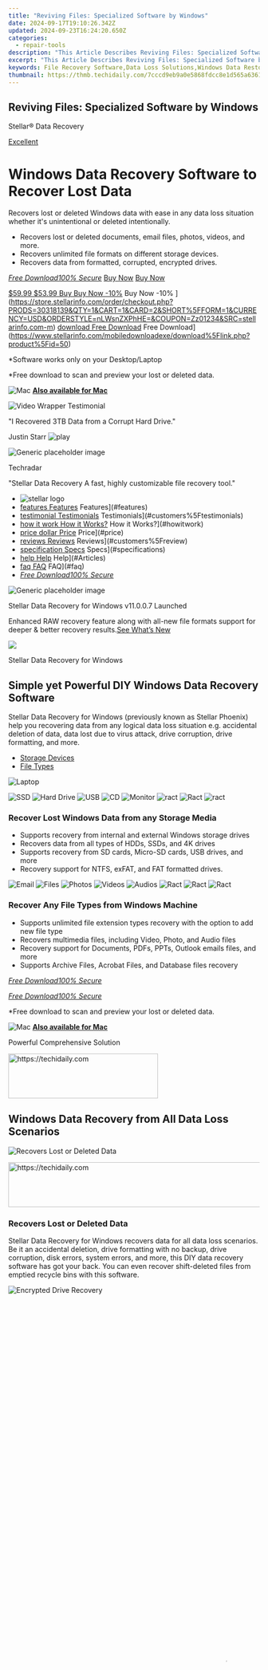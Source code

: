 ```yaml
---
title: "Reviving Files: Specialized Software by Windows"
date: 2024-09-17T19:10:26.342Z
updated: 2024-09-23T16:24:20.650Z
categories:
  - repair-tools
description: "This Article Describes Reviving Files: Specialized Software by Windows"
excerpt: "This Article Describes Reviving Files: Specialized Software by Windows"
keywords: File Recovery Software,Data Loss Solutions,Windows Data Restoration Tools,Specialized File Revival Programs,Windows File Repair Applications,Recover Deleted Files with Windows,Professional File Recovery Services
thumbnail: https://thmb.techidaily.com/7cccd9eb9a0e5868fdcc8e1d565a6361afbd695166e4fbcce6c8036521a9edd3.jpg
---
```


## Reviving Files: Specialized Software by Windows

 Stellar® Data Recovery

[Excellent](#customers%5Freview)

# Windows Data Recovery Software to Recover Lost Data

 Recovers lost or deleted Windows data with ease in any data loss situation whether it's unintentional or deleted intentionally.

* Recovers lost or deleted documents, email files, photos, videos, and more.
* Recovers unlimited file formats on different storage devices.
* Recovers data from formatted, corrupted, encrypted drives.

[_Free Download100% Secure_](https://secure.2checkout.com/order/checkout.php?PRODS=4605220&QTY=1&AFFILIATE=108875&CART=1) [Buy Now](https://secure.2checkout.com/order/checkout.php?PRODS=4605220&QTY=1&AFFILIATE=108875&CART=1) [Buy Now](https://secure.2checkout.com/order/checkout.php?PRODS=4605220&QTY=1&AFFILIATE=108875&CART=1)

[$59.99  $53.99 Buy Buy Now -10%](https://www.stellarinfo.com/images/cartv7.svg) Buy Now \-10% ](https://store.stellarinfo.com/order/checkout.php?PRODS=30318139&QTY=1&CART=1&CARD=2&SHORT%5FFORM=1&CURRENCY=USD&ORDERSTYLE=nLWsnZXPhHE=&COUPON=Zz01234&SRC=stellarinfo.com-m) [download Free Download](https://www.stellarinfo.com/images/download-icon.svg) Free Download](https://www.stellarinfo.com/mobiledownloadexe/download%5Flink.php?product%5Fid=50)

 \*Software works only on your Desktop/Laptop

 \*Free download to scan and preview your lost or deleted data.

![Mac](https://www.stellarinfo.com/image/icm.png) **[Also available for Mac](https://tools.techidaily.com/stellardata-recovery/buy-now/)**

![Video Wrapper](https://www.stellarinfo.com/public/image/catalog/banner/Justin-Starr.jpg) Testimonial

 "I Recovered 3TB Data from a Corrupt Hard Drive."

Justin Starr ![play](https://www.stellarinfo.com/public/image/catalog/v6/play.png)

![Generic placeholder image](https://www.stellarinfo.com/public/image/catalog/v7/techreadr.png)

Techradar

 "Stellar Data Recovery A fast, highly customizable file recovery tool."

* ![stellar logo](https://www.stellarinfo.com/images/v7/stellar_logo.svg)
* [features Features](https://www.stellarinfo.com/public/image/catalog/v6/features.svg) Features](#features)
* [testimonial Testimonials](https://www.stellarinfo.com/public/image/catalog/v6/testimonial.svg) Testimonials](#customers%5Ftestimonials)
* [how it work How it Works?](https://www.stellarinfo.com/public/image/catalog/v6/how-it-work.svg) How it Works?](#howitwork)
* [price dollar Price](https://www.stellarinfo.com/public/image/catalog/currency/price-dollar.svg) Price](#price)
* [reviews Reviews](https://www.stellarinfo.com/public/image/catalog/v6/reviews.svg) Reviews](#customers%5Freview)
* [specification Specs](https://www.stellarinfo.com/public/image/catalog/v6/specification.svg) Specs](#specifications)
* [help Help](https://www.stellarinfo.com/public/image/catalog/v6/help.svg) Help](#Articles)
* [faq FAQ](https://www.stellarinfo.com/public/image/catalog/v6/faq.svg) FAQ](#faq)
* [_Free Download100% Secure_](https://secure.2checkout.com/order/checkout.php?PRODS=4605220&QTY=1&AFFILIATE=108875&CART=1)

![Generic placeholder image](https://www.stellarinfo.com/images/v7/whats-new.png)

 Stellar Data Recovery for Windows v11.0.0.7 Launched

 Enhanced RAW recovery feature along with all-new file formats support for deeper & better recovery results.[See What’s New](https://secure.2checkout.com/order/checkout.php?PRODS=4605220&QTY=1&AFFILIATE=108875&CART=1)

![](https://www.stellarinfo.com/images/v7/top_gradient_bg-icon.png)

Stellar Data Recovery for Windows

## Simple yet Powerful DIY Windows Data Recovery Software

 Stellar Data Recovery for Windows (previously known as Stellar Phoenix) help you recovering data from any logical data loss situation e.g. accidental deletion of data, data lost due to virus attack, drive corruption, drive formatting, and more.

* [Storage Devices](#Devices)
* [File Types](#Types)

![Laptop](https://www.stellarinfo.com/public/image/catalog/v6/man-with-laptop.png)

![SSD](https://www.stellarinfo.com/public/image/catalog/v6/ssd.png) ![Hard Drive](https://www.stellarinfo.com/public/image/catalog/v6/hard_drive.png) ![USB](https://www.stellarinfo.com/public/image/catalog/v6/usb.png) ![CD](https://www.stellarinfo.com/public/image/catalog/v6/cd.png) ![Monitor](https://www.stellarinfo.com/public/image/catalog/v6/monitor.png) ![ract](https://www.stellarinfo.com/public/image/catalog/v6/ract3.png) ![Ract](https://www.stellarinfo.com/public/image/catalog/v6/ract3.png) ![ract](https://www.stellarinfo.com/public/image/catalog/v6/ract3.png)

### Recover Lost Windows Data from any Storage Media

* Supports recovery from internal and external Windows storage drives
* Recovers data from all types of HDDs, SSDs, and 4K drives
* Supports recovery from SD cards, Micro-SD cards, USB drives, and more
* Recovery support for NTFS, exFAT, and FAT formatted drives.

![Email](https://www.stellarinfo.com/public/image/catalog/v6/email.png) ![Files](https://www.stellarinfo.com/public/image/catalog/v6/files.png) ![Photos](https://www.stellarinfo.com/public/image/catalog/v6/photo.png) ![Videos](https://www.stellarinfo.com/public/image/catalog/v6/video.png) ![Audios](https://www.stellarinfo.com/public/image/catalog/v6/audio.png) ![Ract](https://www.stellarinfo.com/public/image/catalog/v6/ract3.png) ![Ract](https://www.stellarinfo.com/public/image/catalog/v6/ract3.png) ![Ract](https://www.stellarinfo.com/public/image/catalog/v6/ract3.png)

### Recover Any File Types from Windows Machine

* Supports unlimited file extension types recovery with the option to add new file type
* Recovers multimedia files, including Video, Photo, and Audio files
* Recovery support for Documents, PDFs, PPTs, Outlook emails files, and more
* Supports Archive Files, Acrobat Files, and Database files recovery

[_Free Download100% Secure_](https://secure.2checkout.com/order/checkout.php?PRODS=4605220&QTY=1&AFFILIATE=108875&CART=1)

[_Free Download100% Secure_](https://www.stellarinfo.com/mobiledownloadexe/download%5Flink.php?product%5Fid=50)

 \*Free download to scan and preview your lost or deleted data.

![Mac](https://www.stellarinfo.com/image/icm.png) **[Also available for Mac](https://tools.techidaily.com/stellardata-recovery/buy-now/)**

Powerful Comprehensive Solution

<!-- affiliate ads begin -->
<a href="https://malaysia-healthcare-travel-council.pxf.io/c/5597632/1557746/17382" target="_top" id="1557746">
  <img src="//a.impactradius-go.com/display-ad/17382-1557746" border="0" alt="https://techidaily.com" width="300" height="90"/>
</a>
<img height="0" width="0" src="https://malaysia-healthcare-travel-council.pxf.io/i/5597632/1557746/17382" style="position:absolute;visibility:hidden;" border="0" />
<!-- affiliate ads end -->

## Windows Data Recovery from All Data Loss Scenarios

![Recovers Lost or Deleted Data](https://www.stellarinfo.com/image/catalog/feature-icon/stellar-data-recovery/Recovers-Lost-or-Deleted-Data.png)

<!-- affiliate ads begin -->
<a href="https://appsumo.8odi.net/c/5597632/2151870/7443" target="_top" id="2151870">
  <img src="//a.impactradius-go.com/display-ad/7443-2151870" border="0" alt="https://techidaily.com" width="728" height="90"/>
</a>
<img height="0" width="0" src="https://appsumo.8odi.net/i/5597632/2151870/7443" style="position:absolute;visibility:hidden;" border="0" />
<!-- affiliate ads end -->

### Recovers Lost or Deleted Data

 Stellar Data Recovery for Windows recovers data for all data loss scenarios. Be it an accidental deletion, drive formatting with no backup, drive corruption, disk errors, system errors, and more, this DIY data recovery software has got your back. You can even recover shift-deleted files from emptied recycle bins with this software.

![Encrypted Drive Recovery](https://www.stellarinfo.com/image/catalog/feature-icon/stellar-data-recovery/Encrypted-Drive-Recovery.png)

<!-- affiliate ads begin -->
<span id="1834903">
					<video width="864" height="1536" style="cursor:pointer"
           poster="//a.impactradius-go.com/display-clicktoplayimage/1834903.png"
           onclick="if(!this.playClicked){this.play();this.setAttribute('controls',true);this.playClicked=true;}">
	   <source src="//a.impactradius-go.com/display-ad/16836-1834903">
	   <img src="//a.impactradius-go.com/display-clicktoplayimage/1834903.png" style="border: none; height: 100%; width: 100%; object-fit: contain">
	</video>
	<div style="width:540px;text-align:center"><a href="javascript:window.open(decodeURIComponent('https%3A%2F%2F25home.pxf.io%2Fc%2F5597632%2F1834903%2F16836'), '_blank');void(0);">Click here</a></div>
</span>
<img height="0" width="0" src="https://imp.pxf.io/i/5597632/1834903/16836" style="position:absolute;visibility:hidden;" border="0" />
<!-- affiliate ads end -->

### Encrypted Drive Recovery

 Reclaim your data from encrypted drives with this file recovery software. The software supports recovery from ‘BitLocker’ encrypted hard drives such as HDDs, SSDs, or other storage media drives. You can even perform data recovery from a BitLocker encrypted disk image. You need to enter the BitLocker password to recover deleted files.

![RAW Drive Data Recovery](https://www.stellarinfo.com/image/catalog/feature-icon/stellar-data-recovery-professional/RAW-Recovery-for-Storage-Drives.png)

### RAW Drive Data Recovery

 Recover data from severely corrupted RAW physical or removable storage drives with this Windows data recovery tool. Whether your system’s drive (physical) or an external storage drive has turned RAW or is inaccessible, the software competently scans the drive to locate the lost or deleted drive volumes and recover each bit of its data.

![Recovers Data from Corrupt Drives](https://www.stellarinfo.com/image/catalog/feature-icon/stellar-data-recovery/Recovers-Data-from-Corrupt-Drives.png)

<!-- affiliate ads begin -->
<a href="https://appsumo.8odi.net/c/5597632/2068439/7443" target="_top" id="2068439">
  <img src="//a.impactradius-go.com/display-ad/7443-2068439" border="0" alt="https://techidaily.com" width="728" height="90"/>
</a>
<img height="0" width="0" src="https://appsumo.8odi.net/i/5597632/2068439/7443" style="position:absolute;visibility:hidden;" border="0" />
<!-- affiliate ads end -->

### Recovers Data from Corrupt Drives

 The software recovers data from corrupt hard drives and formatted partitions. It conducts an in-depth scan of the sectors of your corrupt hard drive or formatted partitions and digs out any data lying there. Even if Windows is unable to access the data, Stellar Data Recovery comprehensively scans your drive with its Deep Scan feature and recovers it securely.

SUCCESS STORIES

### Customers Testimonials

[Testimonials IT Expert _quote_  "Recovered inaccessible RAID data with ease." **Robert Dijkstra**   Gorredijk, Netherlands](https://www.stellarinfo.com/images/v7/Robert-Dijkstra.jpg) IT Expert _ ![quote](https://www.stellarinfo.com/images/v7/quote.png) _  "Recovered inaccessible RAID data with ease." **Robert Dijkstra**   Gorredijk, Netherlands ](#register-modalv)

[Testimonials Music Enthusiast _quote_  "You can imagine the happiness when you get back your past 10 years of data." **Claudio** ,  Rome, Italy](https://www.stellarinfo.com/images/v7/Claudio.jpg) Music Enthusiast _ ![quote](https://www.stellarinfo.com/images/v7/quote.png) _  "You can imagine the happiness when you get back your past 10 years of data." **Claudio** ,  Rome, Italy ](#register-modalv)

[Testimonials Photography Enthusiast _quote_  "Recovered every single photo shot from Nikon camera!" **Roger Miller**   Weyburn, Canada](https://www.stellarinfo.com/images/v7/Roger-Miller.jpg) Photography Enthusiast _ ![quote](https://www.stellarinfo.com/images/v7/quote.png) _  "Recovered every single photo shot from Nikon camera!" **Roger Miller**   Weyburn, Canada ](#register-modalv)

### Enhanced Features of Windows File Recovery

Add More Power

![Unlimited File-Type Support](https://www.stellarinfo.com/image/catalog/feature-icon/stellar-data-recovery/Unlimited-File-Type-Support.png)

#### Unlimited File-Type Support

 The software restores all file types and formats. It offers an 'Add File-Type' feature that allows the recovery of even files with unique extensions. Thus, enabling unlimited file-type recovery. You just need to select the RAW drive to restore your files.

![Preview & Recover Your Priceless Memories](https://www.stellarinfo.com/image/catalog/feature-icon/stellar-data-recovery/Preview-&-Recover-Your-Priceless-Memories.png)

<!-- affiliate ads begin -->
<a href="https://smilemakers.pxf.io/c/5597632/2123901/26106" target="_top" id="2123901">
  <img src="//a.impactradius-go.com/display-ad/26106-2123901" border="0" alt="https://techidaily.com" width="728" height="90"/>
</a>
<img height="0" width="0" src="https://smilemakers.pxf.io/i/5597632/2123901/26106" style="position:absolute;visibility:hidden;" border="0" />
<!-- affiliate ads end -->

#### Preview & Recover Your Priceless Memories

 Get a real picture of your recoverable files with the ‘Preview File’ feature of this powerful Windows recovery software. The software recovers data in its original quality and format. You can preview the files before recovering them. Additionally, the software allows a full-screen mode option for recoverable video files.

![Dual Scanning Mode for Recovery](https://www.stellarinfo.com/image/catalog/feature-icon/stellar-data-recovery/Dual-Scanning-Mode-for-Recovery.png)

#### Dual Scanning Mode for Recovery

 With this powerful file recovery software, you get two scanning modes – Quick Scan and Deep Scan. Where Quick scan helps you recover data in all common data loss scenarios like deletion, formatting, etc. The deep scan helps you restore data in complex scenarios such as logical drive failure, RAW drives, BSoD errors, lost partitions, and more.

![File Sorting for Easy Recovery](https://www.stellarinfo.com/image/catalog/feature-icon/stellar-data-recovery/File-Sorting-for-Easy-Recovery.png)

<!-- affiliate ads begin -->
<a href="https://aligracehair.sjv.io/c/5597632/2135403/19272" target="_top" id="2135403">
  <img src="//a.impactradius-go.com/display-ad/19272-2135403" border="0" alt="https://techidaily.com" width="392" height="72"/>
</a>
<img height="0" width="0" src="https://aligracehair.sjv.io/i/5597632/2135403/19272" style="position:absolute;visibility:hidden;" border="0" />
<!-- affiliate ads end -->

#### File Sorting for Easy Recovery

 Stellar Data Recovery for Windows provides you with the facility to sort out the files to perform quick and easy file recovery. The software provides three different layouts "File Type", "Tree View" and "Deleted List," that contain neat, well-sorted scan results. You can identify and select files to recover and save them in your chosen location.

![Recovers Data from 4K Hard Drives](https://www.stellarinfo.com/image/catalog/feature-icon/stellar-data-recovery/4K-Hard-Drive-Recovery.png)

#### Recovers Data from 4K Hard Drives

 Stellar Data Recovery software recovers data from the modern 4K hard drives that store the files on large-sized sectors. The tool can easily scan and get back your data from storage sectors of 4096 bytes, maximizing the data recovery results across all types of hard drives. It performs effective recovery from all types of advanced 4K drives formatted with FAT32, ExFAT, or NTFS file systems.

![Data Recovery on Dual Monitors](https://www.stellarinfo.com/image/catalog/feature-icon/stellar-data-recovery/Dual-monitor-support.png)

#### Data Recovery on Dual Monitors

 Stellar data recovery tool comes with dual monitor support, offering you the comfort to work on two screens simultaneously without the need to minimize or toggle. Dual monitor support facilitates a more precise and effortless recovery experience while you tackle multiple tasks.

Software Walkthrough

### Screenshots & Video

**Step 3** : Scan & Recover

![Scan & Recover](https://www.stellarinfo.com/public/image/catalog/screenshot/data-recovery-standard/wdr-standard3.jpg)

 Select files after the scan and click 'Recover' to save recovered data.

**Step 1** : Select File Type

![Select File Type](https://www.stellarinfo.com/public/image/catalog/screenshot/data-recovery-standard/wdr-standard1.jpg)

 Select the type of data that you want to recover and click 'Next.'

**Step 2** : Select Recover From

![Select Recover From](https://www.stellarinfo.com/public/image/catalog/screenshot/data-recovery-standard/wdr-standard2.jpg)

 Select the folder location or drive volume and click 'Scan.'

**Step 3** : Scan & Recover

![Scan & Recover](https://www.stellarinfo.com/public/image/catalog/screenshot/data-recovery-standard/wdr-standard3.jpg)

 Select files after the scan and click 'Recover' to save recovered data.

**Step 1** : Select File Type

![Select File Type](https://www.stellarinfo.com/public/image/catalog/screenshot/data-recovery-standard/wdr-standard1.jpg)

 Select the type of data that you want to recover and click 'Next.'

[video wrapper play Watch Video How to use  Stellar Data Recovery for Windows software to recover data.](https://www.stellarinfo.com/images/v7/video-wrapper.png) ![play](https://www.stellarinfo.com/public/image/catalog/v6/play.png) Watch Video How to use  Stellar Data Recovery for Windows software to recover data. ](#register-modalv)

PRICING

### Making Your Choice Easy

Standard

Recovers unlimited data

 ~~$69.99~~

 $59.99

SAVE $10

[Buy Now](https://store.stellarinfo.com/order/checkout.php?PRODS=30318139&QTY=1&CART=1&CARD=2&SHORT_FORM=1&DESIGN_TYPE=2&ORDERSTYLE=nLWw5ZWppnI%3D&SRC=techidaily.com&AFFILIATE=108875)

* Recovers Deleted Photos, Videos, and other Critical Files
* Recovers from Formatted Systems
* Recovers from Any Storage Media
* Recovers Data from Encrypted Drive

[_Read More_](https://secure.2checkout.com/order/checkout.php?PRODS=4605220&QTY=1&AFFILIATE=108875&CART=1)

Best Seller

Professional

 Recovers data from lost partitions and unbootable hard disk drives. In addition, offers Drive Monitor to track hard drive health

 ~~$99.99~~

 $89.99

SAVE $10

[Buy Now](https://store.stellarinfo.com/order/checkout.php?PRODS=30334886&QTY=1&CART=1&CARD=2&SHORT_FORM=1&DESIGN_TYPE=2&ORDERSTYLE=nLWw5ZWppnI%3D&SRC=techidaily.com&AFFILIATE=108875)

* Includes all features of Standard
* Recovers Files from Lost Partitions
* Supports Unbootable System Recovery
* Data Recovery from CD/DVD

[_Read More_](https://secure.2checkout.com/order/checkout.php?PRODS=4605220&QTY=1&AFFILIATE=108875&CART=1)

Premium

 World’s first Windows data recovery software with photo & video repair features.

 ~~$209.99~~

 $99.99

SAVE $110

[Buy Now](https://store.stellarinfo.com/order/checkout.php?PRODS=30335200&QTY=1&CART=1&CARD=2&SHORT_FORM=1&DESIGN_TYPE=2&ORDERSTYLE=nLWw5ZWppnI%3D&SRC=techidaily.com&AFFILIATE=108875)

* Includes all features of Professional
* Repairs Corrupt or Distorted Videos
* Repairs Corrupt or Distorted Photos
* Repairs Multiple Corrupt Photos & Videos in a Single Click

[_Read More_](https://tools.techidaily.com/stellardata-recovery/buy-now/)

AWARDS & REVIEWS

 Most tested. Most awarded. For over 30 years, we’ve been recognized as experts

![q1](https://www.stellarinfo.com/images/v7/q1.png) ![q1](https://www.stellarinfo.com/images/v7/q2.png)

![Forbes](https://www.stellarinfo.com/images/v7/fordeb.png) ![star](https://www.stellarinfo.com/images/v7/star.png)

Forbes

Best For High Volumes Of Files

 Stellar Data Recovery is the best data recovery software for businesses that need to recover large amounts of data. It offers a wide range of features, including the ability to recover data from SSDs, and it has a very high success rate.

![Techradar](https://www.stellarinfo.com/images/v7/techreadr.png) ![star](https://www.stellarinfo.com/images/v7/star.png)

Techradar

 Stellar Data Recovery review: A fast, highly customizable file recovery tool.

 Stellar Data Recovery is one of the best data recovery tools we've used, with highly customizable searches, a huge file-type library, and deep scan abilities.

![Windows Report](https://www.stellarinfo.com/images/v7/windows-support.png) ![star](https://www.stellarinfo.com/images/v7/star.png)

Windows Report

 It has just one job, and it does that to perfection: recovering data of all kinds.

 Stellar Data Recovery's strongest point, after its data recovery and repair capabilities of course, is its simplicity.

![XDA - Developers](https://www.stellarinfo.com/images/v7/xda.png) ![star](https://www.stellarinfo.com/images/v7/star.png)

<!-- affiliate ads begin -->
<a href="https://appsumo.8odi.net/c/5597632/2049378/7443" target="_top" id="2049378">
  <img src="//a.impactradius-go.com/display-ad/7443-2049378" border="0" alt="https://techidaily.com" width="728" height="90"/>
</a>
<img height="0" width="0" src="https://appsumo.8odi.net/i/5597632/2049378/7443" style="position:absolute;visibility:hidden;" border="0" />
<!-- affiliate ads end -->

XDA - Developers

 Stellar set out to create software that is designed for the people that prefer the DIY method of fixing things.

 Stellar Data Recovery Premium for Windows is the best place to start for your data recovery mission. It's the only software in the world that has the ability to recover your data as well as repair your video and image files.

![Forbes](https://www.stellarinfo.com/images/v7/fordeb.png) ![star](https://www.stellarinfo.com/images/v7/star.png)

Forbes

Best For High Volumes Of Files

 Stellar Data Recovery is the best data recovery software for businesses that need to recover large amounts of data. It offers a wide range of features, including the ability to recover data from SSDs, and it has a very high success rate.

![Techradar](https://www.stellarinfo.com/images/v7/techreadr.png) ![star](https://www.stellarinfo.com/images/v7/star.png)

Techradar

 Stellar Data Recovery review: A fast, highly customizable file recovery tool.

 Stellar Data Recovery is one of the best data recovery tools we've used, with highly customizable searches, a huge file-type library, and deep scan abilities.

DATA SHEET

<!-- affiliate ads begin -->
<a href="https://appsumo.8odi.net/c/5597632/2049364/7443" target="_top" id="2049364">
  <img src="//a.impactradius-go.com/display-ad/7443-2049364" border="0" alt="https://techidaily.com" width="728" height="90"/>
</a>
<img height="0" width="0" src="https://appsumo.8odi.net/i/5597632/2049364/7443" style="position:absolute;visibility:hidden;" border="0" />
<!-- affiliate ads end -->

### Technical Specifications

![About Product](https://www.stellarinfo.com/public/image/catalog/v7/wdr-icon-red.svg)

About Product

**Stellar Data Recovery**

| **Version:**            | 11.0.0.7                                                        |
| ----------------------- | --------------------------------------------------------------- |
| **License:**            | Single System                                                   |
| **Edition:**            | Standard, Professional, Premium, Technician, Toolkit            |
| **Language Supported:** | English, Deutsch, Français, Italiano, Español, 日本語 , 한국어, हिंदी |
| **Release Date:**       | April, 2024                                                     |

 SystemRequirement

| **Processor:**                      | Intel compatible (x64-based processor)                        |
| ----------------------------------- | ------------------------------------------------------------- |
| **Memory:**                         | 4 GB minimum (8 GB recommended)                               |
| **Hard Disk:**                      | 250 MB for installation files                                 |
| **Operating System: (64 Bit only)** | Windows 11, 10, 8.1, 8, 7 and Windows Server 2022, 2019, 2016 |

Documents

| [InstallationGuide Installation](https://www.stellarinfo.com/public/image/catalog/v6/InstallationGuide.svg) Installation](https://www.stellarinfo.com/pdf/installation-uninstallation/installation.php?product%5Fid=50) [knowledgebase Knowledge Base](https://www.stellarinfo.com/public/image/catalog/v6/UserManual.svg) Uninstallation](https://www.stellarinfo.com/pdf/installation-uninstallation/uninstallation.php?product%5Fid=50) [knowledgebase EULA](https://www.stellarinfo.com/public/image/catalog/v6/EULA.svg) EULA](https://www.stellarinfo.com/installation-uninstallation/eula%5Feng.pdf) | [![UserManual](https://www.stellarinfo.com/public/image/catalog/v6/UserManual.svg) User Manual](https://tools.techidaily.com/stellardata-recovery/buy-now/) [![knowledgebase](https://www.stellarinfo.com/public/image/catalog/v6/knowledgebase.svg) Knowledge Base](https://tools.techidaily.com/stellardata-recovery/buy-now/) |
| ----------------------------------------------------------------------------------------------------------------------------------------------------------------------------------------------------------------------------------------------------------------------------------------------------------------------------------------------------------------------------------------------------------------------------------------------------------------------------------------------------------------------------------------------------------------------------------------------------------------- | ---------------------------------------------------------------------------------------------------------------------------------------------------------------------------------------------------------------------------------------------------------------------------------------------------------------------------------------------------------------------------------------------------------------- |

![Stellar Data Recovery](https://www.stellarinfo.com/image/boxshot/Stellar-Data-Recovery-Standard.png)

TRY BEFORE YOU BUY

### Free Trial Download

* It’s Easy as 1-2-3
* No Registration Required
* 100% Safe & Secure to Use
* Scan & Preview Your Data Now

[_Free Download100% Secure_](https://secure.2checkout.com/order/checkout.php?PRODS=4605220&QTY=1&AFFILIATE=108875&CART=1)

[_Free Download100% Secure_](https://www.stellarinfo.com/mobiledownloadexe/download%5Flink.php?product%5Fid=50)

 \*Free download to scan and preview your lost or deleted data.

![Mac](https://www.stellarinfo.com/image/icm.png) **[Also available for Mac](https://tools.techidaily.com/stellardata-recovery/buy-now/)**

USEFUL ARTICLES

### Product Related Articles

 Can Stellar Data Recovery recover data from 3 year old ‘not in use’ hard drive?

 Stellar Data Recovery Standard is a powerful DIY Windows recovery software that can recover data from all kinds of Windows devices and storage media—including drive that hasn’t been used for 3 years or more.

[_Learn More_](https://tools.techidaily.com/stellardata-recovery/buy-now/)

 While Installing Windows, I Accidentally Formatted the Drive and Then Installed Windows. How Can I Recover the Formatted Data With Stellar Data Recovery?

 If you have formatted your drive and then installed Windows, it seems that you have lost all your volumes. You can recover all your lost volumes using Stellar Data Recovery. Learn more

[_Learn More_](https://tools.techidaily.com/stellardata-recovery/buy-now/)

 I am unable to access my partition/volume in the drive. How do I recover the data?

 You need to follow the mentioned steps to recover the data from lost or inaccessible partitions, however before that you need to upgrade to Professional or Premium version:

[_Learn More_](https://tools.techidaily.com/stellardata-recovery/buy-now/)

FIND YOUR ANSWERS

### FAQ

[How can I recover deleted data from windows?](#collapseOne)

 You can recover your deleted data from Windows by following mentioned steps:

* Download Stellar Data Recovery software.
* Now Install the software and run it on your system.
* Select the type of data you want to recover under ‘Select What to Recover’ option.
* Choose the desired location from ‘Recover From’ to retrieve the deleted data.
* Click the scan option and it results in the list of files which are shown under ‘File Type,' ‘Tree View’ and ‘Deleted List'.
* Select the files/folders which you want to recover and click on ‘Recover Button'.
* Save the recovered files by choosing a desired location.

[Can I recover deleted files from desktop with this software?](#collapsetwo)

Yes, the software recovers deleted data from desktop.

[How much time Stellar Data Recovery will take to recover data?](#collapsethree)

 The recovery time depends upon the size of hard disk or volume. If the scan is running that means the software is working and you would require to wait for the scan process to complete. Once the process completes, you can save the recovered files at your desired location.

[Can I recover a specific file with the help of this software?](#collapsefour)

 Yes. After scan is complete, right-click the file and choose ‘Recover’.

[What is Quick scan and Deep scan?](#collapsefive)

 Quick scan is a faster scanning option, which you can use to recover deleted files in Windows PC and from external drives. Deep scan is a bit slower but results are better than quick scan. Use it when the files are not recovered with Quick scan. Deep scan facilitates file signature-based RAW recovery and recovers data from formatted, corrupt, and severely corrupt storage media.

[Does Stellar Data Recovery support exFAT partitions?](#collapsesix)

 Yes, you can safely recover data from any exFAT-based volume or drive by using Stellar Data Recovery. The software also supports FAT (FAT16/FAT32) and NTFS partitions.

[Can I recover deleted email files using this software?](#collapseseven)

 Yes, you can recover deleted email data files with the help of Stellar Data Recovery. The software recovers EMLX, PST, MSG, EDB, MBOX, NSF, GWI, EML, DBX, and many more email file types.

[Can this undelete software recover just the images from a removable storage device?](#collapseeight)

 Yes, you can choose to specifically recover photos from removable devices such as pen drive, memory card etc. Select ‘Photos’ option from ‘Select What to Recover' screen to search and recover only images from a removable media.

[Does this Windows data recovery software recover data from CD or DVD?](#collapsenine)

 No, Stellar Data Recovery doesn’t recover deleted data or inaccessible files from CD or DVD. You can use Stellar Data Recovery Professional software for recovery from CD/DVD.

[What are the different file types that are supported by Stellar Data Recovery?](#collapseten)

 Stellar Data Recovery is a comprehensive tool that supports hundreds of different file types for recovery. You can easily recover any of the below-mentioned categories of file types using the software:

**Documents Files**

 MDB, ACCDB, PDF, PS, CWK, FM3, FMT, WK1, WK3, WK4, DOC, DOCX, XLS, XLSX, PPT, PPTX, SDW, QXD, QXP, EPS, QBB, QBW, WPD, DOT, WBK, DOCM, DOTX, DOTM, DOCB, XLT, XLM, XLSM, XLTX, XLTM, XLSB, XLA, XLAM, XLL, XLW, POT, PPS, PPTM, POTX, POTM, PPAM, PPSX, PPSM, SLDX, SLDM, ADE, ADP, MDA, MDN, MDT, MDF, MDE, LDB, AND, ACCDR, ACCDT, ACCDA, MDW, ACCDE, LLACCDB, XPS, ODT, OTT, ODM, ODS, OTS, ODP, OTP, ODB

**Emails Files**

EMLX, PST, MSG, EDB, MBOX, NSF, GWI, EML, DBX, DCI, VCF

**Photos Files**

 NEF, CRW, CR2, ORF, SR2, SRF, K25, KDC, DCR, RAF, MRW, PEF, X3F, JPEG, JPG, TIFF, TIF, BMP, GIF, PNG, XCF, PAT, ARW, DNG, PSP, PCT, RAW, MOS, PSD, EPS, INDD, ERF, FH3, FH5, FH7, FH8, FH9, FH11, MCD, VWX, MEF, WP, CDR, CPT, VSD, DWG, PGM, PPM, PCX, MNG, MSP, WMF, WPG, EMF, ANI, NRW, TGA, JP2

**Audio Files**

 WAV, AIFF, RPS, MIDI, MID, M4A, AU, OGG, WMA, AAC, RFL, RNS, RA, RM, MP3, M3D, CDA, AU, OGG, WMA, AAC, RFL, SND

**Video Files**

 AVI, WMV, ASF, MP4, MOV, M4V, 3GP, MXF, MKV, MTS, DIVX, OGM, MOI, VOB, MPEG, MPG, AVS, DVM, QT, ANM, SMJPEG, SCR, FLC, CLK, ANI, FLA, SWF, FLV, M4P

**Miscellaneous**

 MHT, MHTML, ASPX, JSP, PHP, DBF, QDG, QSD, ABD, CBK, CAS, CHM, HLP, NBP, QDF, RTF, TAX, TXT

**Archive Files**

ARJ, CAB, 7Z, LZA, RPM, TAR, BZ2, HQX, RAR, SIT, SITX, ZIP

[Does the software work on a system having TPM chip?](#collapsetenv1)

 Yes. Stellar Data Recovery software efficiently works on a system with TPM chips.

DATA RECOVERY IN-LAB SERVICES

### Do you have complex data loss problems?

![Generic placeholder image](https://www.stellarinfo.com/images/v7/labservices.png)

##### **We can help!**

 If your device is physically-damaged, or you want an expert to handle your data recovery job; our 'Lab Experts' can help.

[_Learn More_](https://tools.techidaily.com/stellardata-recovery/buy-now/)

 WHY STELLAR® IS GLOBAL LEADER

### Why Choose Stellar?

* 0  M+  
Customers
* 0 +  
Years of Excellence
* 0 +  
R&D Engineers
* 0 +  
Countries
* 0 +  
PARTNERS
* 0 +  
Awards Received

 Technology You Can TrustA Brand Present Across The Globe

* [TUV SUD ISO 27001](https://www.stellarinfo.com/images/v7/tuv1.png) ](/images/v7/ISO-27001-2013-Certificate.pdf)
* [TUV SUD ISO 9001](https://www.stellarinfo.com/images/v7/tuv2.png) ](/images/v7/ISO-9001-2008Certificate.pdf)
* ![NIST](https://www.stellarinfo.com/images/v7/nist.png)
* [HIPAA Verified](https://www.stellarinfo.com/images/v7/hipa.png) ](https://www.stellarinfo.com/company/Stellar-is-HIPAA-Certified.pdf)

 Stellar Official Website

 Stellar Data Recovery Inc.  
 10301 Northwest Freeway Suite 314,  
 Houston, Texas 77092-8227,  
 United States

 ALSO AVAILABLE AT

![ALSO AVAILABLE AT](https://www.stellarinfo.com/images/v7/Partners_logo_new.png)

 About

* [About us](https://www.stellarinfo.com/company/about/stellar-overview.php)
* [Career](https://www.stellarinfo.com/career/)
* [ISMS Policy](https://www.stellarinfo.com/company/about/quality-policy.php)
* [Privacy Policy](https://www.stellarinfo.com/company/legal/privacy-policy.php)
* [Terms of Use](https://www.stellarinfo.com/company/legal/terms-of-use.php)
* [License Policy](https://www.stellarinfo.com/software-licensing-usage.php)
* [Refund Policy](https://www.stellarinfo.com/company/legal/refund-policy.php)
* [End User License Agreement](https://www.stellarinfo.com/company/legal/eula.php)

[RESOURCES](https://tools.techidaily.com/stellardata-recovery/buy-now/)

* [Blog](https://tools.techidaily.com/stellardata-recovery/buy-now/)
* [Articles](https://tools.techidaily.com/stellardata-recovery/buy-now/)
* [Product Videos](https://www.stellarinfo.com/video-gallery.php)
* [Knowledge Base](https://tools.techidaily.com/stellardata-recovery/buy-now/)
* [Case Studies](https://tools.techidaily.com/stellardata-recovery/buy-now/)
* [Whitepapers](https://tools.techidaily.com/stellardata-recovery/buy-now/)
* [Software Catalog](https://www.stellarinfo.com/company/catalog/softwarecatalog.pdf)

 NEWS & EVENTS

* [News](https://www.stellarinfo.com/company/press)
* [Events](https://www.stellarinfo.com/affiliate-summit/affiliate-summit.php)

 PARTNERS

* [Affiliates](https://tools.techidaily.com/stellardata-recovery/buy-now/)
* [Resellers](https://tools.techidaily.com/stellardata-recovery/buy-now/)
* [Distributors](https://tools.techidaily.com/stellardata-recovery/buy-now/)

 Useful Links

* [Contact Us](https://www.stellarinfo.com/contact/contact-us.php)
* [Support](https://tools.techidaily.com/stellardata-recovery/buy-now/)
* [Student Discount](https://www.stellarinfo.com/student-discount/)
* [Special Offers](https://tools.techidaily.com/stellardata-recovery/buy-now/)
* [Awards & Reviews](https://www.stellarinfo.com/company/about/data-restore-reviews.php)
* [Downloads](https://www.stellarinfo.com/download.php)
* [Store](https://tools.techidaily.com/stellardata-recovery/buy-now/)
* [Sitemap](https://www.stellarinfo.com/sitemap.php)

 Stellar & Stellar Data Recovery are Registered Trademarks of Stellar Information Technology Pvt. Ltd. © Copyright 2024 Stellar Information Technology Pvt. Ltd. All Trademarks Acknowledged.

Follow Us [Facebook](https://www.stellarinfo.com/Images/fb.png) ](https://www.facebook.com/stellardata) [Twitter](https://www.stellarinfo.com/Images/tw.png) ](https://twitter.com/stellarinfo) [Linkedin](https://www.stellarinfo.com/Images/in.png) ](https://www.linkedin.com/company/stellardatarecovery/) [Youtube](https://www.stellarinfo.com/newblacktheme/images/yt.png) ](https://www.youtube.com/c/stellardatarecovery)

* ![Notron](https://www.stellarinfo.com/images/v7/notron.png)
* ![DMCA](https://www.stellarinfo.com/images/v7/dmca.png)

<ins class="adsbygoogle"
     style="display:block"
     data-ad-format="autorelaxed"
     data-ad-client="ca-pub-7571918770474297"
     data-ad-slot="1223367746"></ins>

<ins class="adsbygoogle"
     style="display:block"
     data-ad-client="ca-pub-7571918770474297"
     data-ad-slot="8358498916"
     data-ad-format="auto"
     data-full-width-responsive="true"></ins>




